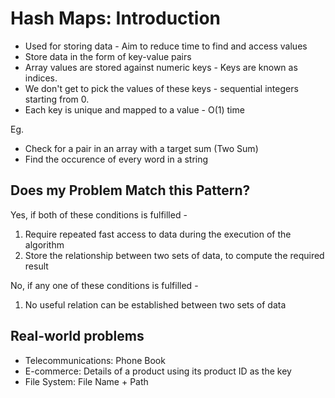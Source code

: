 # Hash Maps: Introduction

- Used for storing data - Aim to reduce time to find and access values
- Store data in the form of key-value pairs
- Array values are stored against numeric keys - Keys are known as indices.
- We don't get to pick the values of these keys - sequential integers starting from 0.
- Each key is unique and mapped to a value - O(1) time

Eg.
- Check for a pair in an array with a target sum (Two Sum)
- Find the occurence of every word in a string

## Does my Problem Match this Pattern?

Yes, if both of these conditions is fulfilled -

1. Require repeated fast access to data during the execution of the algorithm
2. Store the relationship between two sets of data, to compute the required result

No, if any one of these conditions is fulfilled -

1. No useful relation can be established between two sets of data

## Real-world problems

- Telecommunications: Phone Book
- E-commerce: Details of a product using its product ID as the key
- File System: File Name + Path